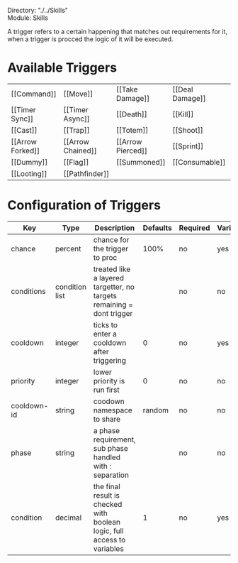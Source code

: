 Directory: "./../Skills"  
Module: Skills

A trigger refers to a certain happening that matches out requirements for it, when a trigger is procced the logic of it will be executed.

# Available Triggers

| | | | | |
|-|-|-|-|-|
| [[Command]] | [[Move]] | [[Take Damage]] | [[Deal Damage]] | [[Signal]] |
| [[Timer Sync]] | [[Timer Async]] | [[Death]] | [[Kill]] | [[Interact]] |
| [[Cast]] | [[Trap]] | [[Totem]] | [[Shoot]] | [[Arrow Hit]] |
| [[Arrow Forked]] | [[Arrow Chained]] | [[Arrow Pierced]] | [[Sprint]] | [[Crouch]] |
| [[Dummy]] | [[Flag]] | [[Summoned]] | [[Consumable]] | [[Behaviour]] |
| [[Looting]] | [[Pathfinder]] | | | |

# Configuration of Triggers

| Key | Type | Description | Defaults | Required | Variable |
|-|-|-|-|-|-|
| chance | percent | chance for the trigger to proc | 100% | no | yes |
| conditions | condition list | treated like a layered targetter, no targets remaining = dont trigger | | no | no |
| cooldown | integer | ticks to enter a cooldown after triggering | 0 | no | yes |
| priority | integer | lower priority is run first | 0 | no | no |
| cooldown-id | string | coodown namespace to share | random | no | no |
| phase | string | a phase requirement, sub phase handled with : separation | | no | no |
| condition | decimal | the final result is checked with boolean logic, full access to variables | 1 | no | yes |


